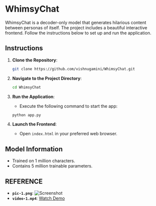 # WhimsyChat

WhimsyChat is a decoder-only model that generates hilarious content between personas of itself. The project includes a beautiful interactive frontend. Follow the instructions below to set up and run the application.

## Instructions

1. **Clone the Repository**:
    ```sh
    git clone https://github.com/vishnugamini/WhimsyChat.git
    ```

2. **Navigate to the Project Directory**:
    ```sh
    cd WhimsyChat
    ```

3. **Run the Application**:
    - Execute the following command to start the app:
    ```sh
    python app.py
    ```

4. **Launch the Frontend**:
    - Open `index.html` in your preferred web browser.

## Model Information

- Trained on 1 million characters.
- Contains 5 million trainable parameters.

## REFERENCE
- **`pic-1.png`**: ![Screenshot](./pic-1.png)
- **`video-1.mp4`**: [Watch Demo](./video-1.mp4)


